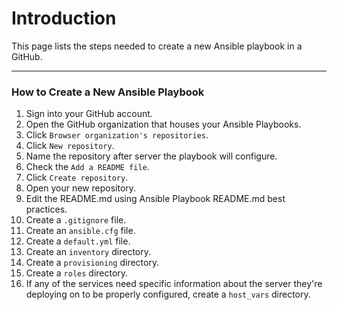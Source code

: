 # Introduction
This page lists the steps needed to create a new Ansible playbook in a GitHub.

---
### How to Create a New Ansible Playbook
1. Sign into your GitHub account.
2. Open the GitHub organization that houses your Ansible Playbooks.
3. Click `Browser organization's repositories`.
4. Click `New repository`.
5. Name the repository after server the playbook will configure.
6. Check the `Add a README file`.
7. Click `Create repository`.
8. Open your new repository.
9. Edit the README.md using Ansible Playbook README.md best practices.
10. Create a `.gitignore` file.
11. Create an `ansible.cfg` file.
12. Create a `default.yml` file.
13. Create an `inventory` directory.
13. Create a `provisioning` directory.
14. Create a `roles` directory.
15. If any of the services need specific information about the server they're deploying on to be properly configured, create a `host_vars` directory.
